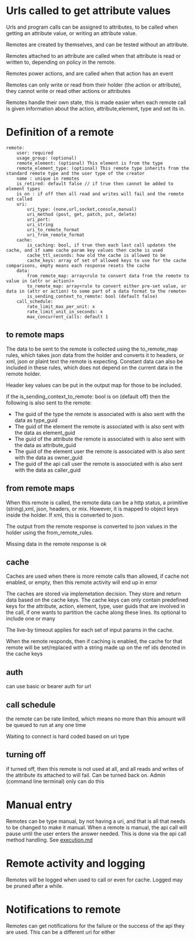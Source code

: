 # Urls called to get attribute values

Urls and program calls can be assigned to attributes, to be called when getting an attribute value, or writing an attribute value.

Remotes are created by themselves, and can be tested without an attribute.

Remotes attached to an attribute are called when that attribute is read or written to, depending on policy in the remote.

Remotes power actions, and are called when that action has an event

Remotes can only write or read from their holder (the action or attribute), they cannot write or read other actions or attributes

Remotes handle their own state, this is made easier when each remote call is given information about the action, attribute,element, type and set its in.

# Definition of a remote

    remote:
        user: required
        usage_group: (optional)
        remote_element: (optional) This element is from the type 
        remote_element_type: (optional) This remote type inherits from the standard remote type and the user type of the creator
        name : unique in remotes
        is_retired: default false // if true then cannot be added to element types
        is_on : if off then all read and writes will fail and the remote not called
        uri:
            uri_type: (none,url,socket,console,manual)
            uri_method (post, get, patch, put, delete)
            uri_port:
            uri_string 
            uri_to_remote_format
            uri_from_remote_format
        cache:
            is_caching: bool, if true then each last call updates the cache, and if same cache param key values then cache is used
            cache_ttl_seconds: how old the cache is allowed to be
            cache_keys: array of set of allowed keys to use for the cache comparisons, empty means each response resets the cache
        data:
            from_remote_map: array<rule to convert data from the remote to value in (attr or action)>
            to_remote_map: array<rule to convert either pre-set value, or data in (attr or action) to some part of a data format to the remote>
            is_sending_context_to_remote: bool (default false)
        call_schedule:
            rate_limit_max_per_unit: x
            rate_limit_unit_in_seconds: x
            max_concurrent_calls: default 1
        



## to remote maps

The data to be sent to the remote is collected using the to_remote_map rules, which takes json data from the holder 
and converts it to headers, or xml, json or plaint text the remote is expecting. 
Constant data can also be included in these rules, which does not depend on the current data in the remote holder.

Header key values can be put in the output map for those to be included.


if the is_sending_context_to_remote: bool is on (default off)
then the following is also sent to the remote:
* The guid of the type the remote is associated with is also sent with the data as type_guid
* The guid of the element the remote is associated with is also sent with the data as element_guid
* The guid of the attribute the remote is associated with is also sent with the data as attribute_guid
* The guid of the element user the remote is associated with is also sent with the data as owner_guid
* The guid of the api call user the remote is associated with is also sent with the data as caller_guid

## from remote maps

When this remote is called, the remote data can be a http status, a primitive (string),xml, json, headers, or mix.
However, it is mapped to object keys inside the holder. If xml, this is converted to json.

The output from the remote response is converted to json values in the holder using the from_remote_rules.

Missing data in the remote response is ok 


## cache

Caches are used when there is more remote calls than allowed, if cache not enabled, or empty,
then this remote activity will end up in error


The caches are stored via implemetation decision. They store and return data based on the cache keys.
The cache keys can only contain predefined keys for the attribute, action, element, type, user  guids that are involved in the call,
if one wants to partition the cache along these lines. Its optional to include one or many

The live-by timeout applies for each set of input params in the cache.

When the remote responds, then if caching is enabled, the cache for that remote will be set/replaced
with a string made up on the ref ids denoted in the cache keys


## auth
can use basic or bearer auth for url

## call schedule
the remote can be rate limited, which means no more than this amount will be queued to run at any one time

Waiting to connect is hard coded based on uri type

## turning off
if turned off, then this remote is not used at all, and all reads and writes of the attribute its attached to will fail.
Can be turned back on.
Admin (command line terminal) only can do this

# Manual entry 

Remotes can be type manual, by not having a uri, and that is all that needs to be changed to make it manual.
When a remote is manual, the api call will pause until the user enters the answer needed.
This is done via the api call method handling. See  [execution.md](../core-api-general/execution.md)

# Remote activity and logging

Remotes will be logged when used to call or even for cache. Logged may be pruned after a while.

# Notifications to remote

Remotes can get notifications for the failure or the success of the api they are used.
This can be a different uri for either

